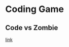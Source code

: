 # Coding Game
## Code vs Zombie
[link](https://www.codingame.com/multiplayer/optimization/code-vs-zombies)
